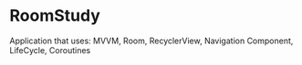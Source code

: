 # RoomStudy

Application that uses:
MVVM,
Room,
RecyclerView,
Navigation Component,
LifeCycle, 
Coroutines
